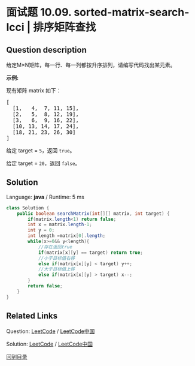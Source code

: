 ﻿# 面试题 10.09. sorted-matrix-search-lcci | 排序矩阵查找

## Question description

<!--If you want to use the English description, use <p>Given an M x N matrix in which each row and each column is sorted in ascending order, write a method to find an element.</p>

<p><strong>Example:</strong></p>

<p>Given matrix:</p>

<pre>
[
  [1,   4,  7, 11, 15],
  [2,   5,  8, 12, 19],
  [3,   6,  9, 16, 22],
  [10, 13, 14, 17, 24],
  [18, 21, 23, 26, 30]
]
</pre>

<p>Given target&nbsp;=&nbsp;5,&nbsp;return&nbsp;<code>true.</code></p>

<p>Given target&nbsp;=&nbsp;20, return&nbsp;<code>false.</code></p>
 instead-->
<p>给定M&times;N矩阵，每一行、每一列都按升序排列，请编写代码找出某元素。</p>

<p><strong>示例:</strong></p>

<p>现有矩阵 matrix 如下：</p>

<pre>[
  [1,   4,  7, 11, 15],
  [2,   5,  8, 12, 19],
  [3,   6,  9, 16, 22],
  [10, 13, 14, 17, 24],
  [18, 21, 23, 26, 30]
]
</pre>

<p>给定 target&nbsp;=&nbsp;<code>5</code>，返回&nbsp;<code>true</code>。</p>

<p>给定&nbsp;target&nbsp;=&nbsp;<code>20</code>，返回&nbsp;<code>false</code>。</p>




## Solution

Language: **java**  /  Runtime: 5 ms

```java
class Solution {
    public boolean searchMatrix(int[][] matrix, int target) {
        if(matrix.length<1) return false;
        int x = matrix.length-1;
        int y = 0;
        int length =matrix[0].length;
        while(x>=0&& y<length){
            //存在返回true
            if(matrix[x][y] == target) return true;
            //小于目标值右移
            else if(matrix[x][y] < target) y++;
            //大于目标值上移
            else if(matrix[x][y] > target) x--;
        }
        return false;
    }
}


```



## Related Links

Question: [LeetCode](https://leetcode.com/problems/sorted-matrix-search-lcci/description/)  /  [LeetCode中国](https://leetcode-cn.com/problems/sorted-matrix-search-lcci/description/)

Solution: [LeetCode](https://leetcode.com/articles/sorted-matrix-search-lcci/)  /  [LeetCode中国](https://leetcode-cn.com/articles/sorted-matrix-search-lcci/)

[回到目录](../README.md)